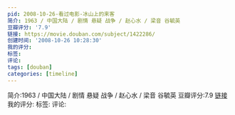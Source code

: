 ```yaml
---
pid: 2008-10-26-看过电影-冰山上的来客
简介: 1963 / 中国大陆 / 剧情 悬疑 战争 / 赵心水 / 梁音 谷毓英
豆瓣评分: '7.9'
链接: https://movie.douban.com/subject/1422286/
创建时间: '2008-10-26 10:28:30'
我的评分:
标签:
评论:
tags: [douban]
categories: [timeline]
---
```

简介:1963 / 中国大陆 / 剧情 悬疑 战争 / 赵心水 / 梁音 谷毓英
豆瓣评分:7.9
[链接](https://movie.douban.com/subject/1422286/)
我的评分:
标签:
评论:
